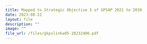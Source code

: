 ```yaml
---
title: Mapped to Strategic Objective 5 of GPSAP 2021 to 2030
date: 2023-08-22
layout: file
description: ""
image: ""
file_url: /files/gkpslinka05-20232406.pdf
---
```


